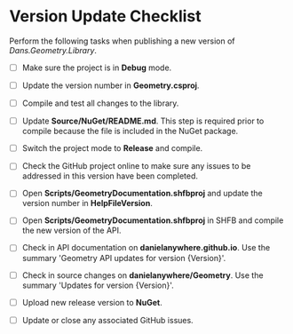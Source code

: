 # Version Update Checklist

Perform the following tasks when publishing a new version of *Dans.Geometry.Library*.

 - [ ] Make sure the project is in **Debug** mode.
 - [ ] Update the version number in **Geometry.csproj**.
 - [ ] Compile and test all changes to the library.
 - [ ] Update **Source/NuGet/README.md**. This step is required prior to compile because the file is included in the NuGet package.
 - [ ] Switch the project mode to **Release** and compile.
 - [ ] Check the GitHub project online to make sure any issues to be addressed in this version have been completed.
 - [ ] Open **Scripts/GeometryDocumentation.shfbproj** and update the version number in **HelpFileVersion**.
 - [ ] Open **Scripts/GeometryDocumentation.shfbproj** in SHFB and compile the new version of the API.
 - [ ] Check in API documentation on **danielanywhere.github.io**. Use the summary 'Geometry API updates for version {Version}'.
 - [ ] Check in source changes on **danielanywhere/Geometry**. Use the summary 'Updates for version {Version}'.
 - [ ] Upload new release version to **NuGet**.
 - [ ] Update or close any associated GitHub issues.

